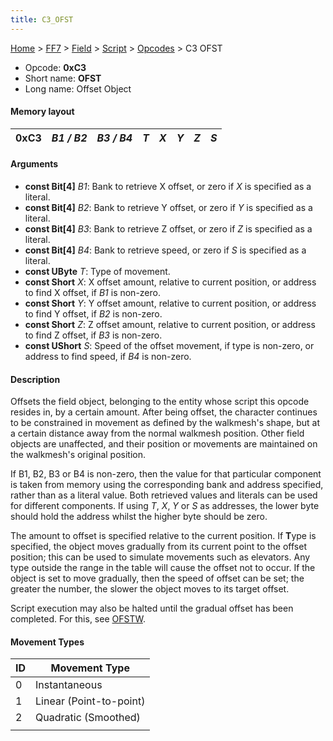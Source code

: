 ```yaml
---
title: C3_OFST
---
```


[Home](../../../../Main_Page.md) > [FF7](../../../../FF7.md) > [Field](../../../Field.md) > [Script](../../Script.md) > [Opcodes](../Opcodes.md) > C3 OFST

-   Opcode: **0xC3**
-   Short name: **OFST**
-   Long name: Offset Object

#### Memory layout

| 0xC3 | *B1 / B2* | *B3 / B4* | *T* | *X* | *Y* | *Z* | *S* |
|------|-----------|-----------|-----|-----|-----|-----|-----|

#### Arguments

-   **const Bit\[4\]** *B1*: Bank to retrieve X offset, or zero if *X* is specified as a literal.
-   **const Bit\[4\]** *B2*: Bank to retrieve Y offset, or zero if *Y* is specified as a literal.
-   **const Bit\[4\]** *B3*: Bank to retrieve Z offset, or zero if *Z* is specified as a literal.
-   **const Bit\[4\]** *B4*: Bank to retrieve speed, or zero if *S* is specified as a literal.
-   **const UByte** *T*: Type of movement.
-   **const Short** *X*: X offset amount, relative to current position, or address to find X offset, if *B1* is non-zero.
-   **const Short** *Y*: Y offset amount, relative to current position, or address to find Y offset, if *B2* is non-zero.
-   **const Short** *Z*: Z offset amount, relative to current position, or address to find Z offset, if *B3* is non-zero.
-   **const UShort** *S*: Speed of the offset movement, if type is non-zero, or address to find speed, if *B4* is non-zero.

#### Description

Offsets the field object, belonging to the entity whose script this opcode resides in, by a certain amount. After being offset, the character continues to be constrained in movement as defined by the walkmesh's shape, but at a certain distance away from the normal walkmesh position. Other field objects are unaffected, and their position or movements are maintained on the walkmesh's original position.

If B1, B2, B3 or B4 is non-zero, then the value for that particular component is taken from memory using the corresponding bank and address specified, rather than as a literal value. Both retrieved values and literals can be used for different components. If using *T*, *X*, *Y* or *S* as addresses, the lower byte should hold the address whilst the higher byte should be zero.

The amount to offset is specified relative to the current position. If **T**ype is specified, the object moves gradually from its current point to the offset position; this can be used to simulate movements such as elevators. Any type outside the range in the table will cause the offset not to occur. If the object is set to move gradually, then the speed of offset can be set; the greater the number, the slower the object moves to its target offset.

Script execution may also be halted until the gradual offset has been completed. For this, see [OFSTW](C4_OFSTW.md).

#### Movement Types

| ID  | Movement Type           |
|-----|-------------------------|
| 0   | Instantaneous           |
| 1   | Linear (Point-to-point) |
| 2   | Quadratic (Smoothed)    |
|     |                         |
